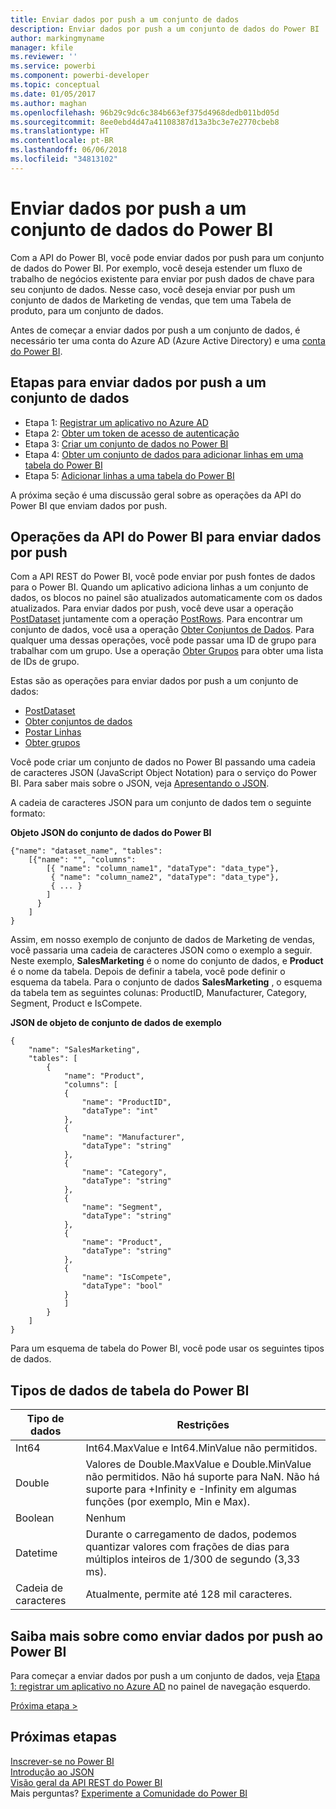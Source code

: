 ```yaml
---
title: Enviar dados por push a um conjunto de dados
description: Enviar dados por push a um conjunto de dados do Power BI
author: markingmyname
manager: kfile
ms.reviewer: ''
ms.service: powerbi
ms.component: powerbi-developer
ms.topic: conceptual
ms.date: 01/05/2017
ms.author: maghan
ms.openlocfilehash: 96b29c9dc6c384b663ef375d4968dedb011bd05d
ms.sourcegitcommit: 8ee0ebd4d47a41108387d13a3bc3e7e2770cbeb8
ms.translationtype: HT
ms.contentlocale: pt-BR
ms.lasthandoff: 06/06/2018
ms.locfileid: "34813102"
---
```

# <a name="push-data-into-a-power-bi-dataset"></a>Enviar dados por push a um conjunto de dados do Power BI
Com a API do Power BI, você pode enviar dados por push para um conjunto de dados do Power BI. Por exemplo, você deseja estender um fluxo de trabalho de negócios existente para enviar por push dados de chave para seu conjunto de dados. Nesse caso, você deseja enviar por push um conjunto de dados de Marketing de vendas, que tem uma Tabela de produto, para um conjunto de dados.

Antes de começar a enviar dados por push a um conjunto de dados, é necessário ter uma conta do Azure AD (Azure Active Directory) e uma [conta do Power BI](create-an-azure-active-directory-tenant.md).

## <a name="steps-to-push-data-into-a-dataset"></a>Etapas para enviar dados por push a um conjunto de dados
* Etapa 1: [Registrar um aplicativo no Azure AD](walkthrough-push-data-register-app-with-azure-ad.md)
* Etapa 2: [Obter um token de acesso de autenticação](walkthrough-push-data-get-token.md)
* Etapa 3: [Criar um conjunto de dados no Power BI](walkthrough-push-data-create-dataset.md)
* Etapa 4: [Obter um conjunto de dados para adicionar linhas em uma tabela do Power BI](walkthrough-push-data-get-datasets.md)
* Etapa 5: [Adicionar linhas a uma tabela do Power BI](walkthrough-push-data-add-rows.md)

A próxima seção é uma discussão geral sobre as operações da API do Power BI que enviam dados por push.

## <a name="power-bi-api-operations-to-push-data"></a>Operações da API do Power BI para enviar dados por push
Com a API REST do Power BI, você pode enviar por push fontes de dados para o Power BI. Quando um aplicativo adiciona linhas a um conjunto de dados, os blocos no painel são atualizados automaticamente com os dados atualizados. Para enviar dados por push, você deve usar a operação [PostDataset](https://docs.microsoft.com/rest/api/power-bi/pushdatasets) juntamente com a operação [PostRows](https://docs.microsoft.com/rest/api/power-bi/pushdatasets/datasets_postrows). Para encontrar um conjunto de dados, você usa a operação [Obter Conjuntos de Dados](https://docs.microsoft.com/rest/api/power-bi/datasets/getdatasets). Para qualquer uma dessas operações, você pode passar uma ID de grupo para trabalhar com um grupo. Use a operação [Obter Grupos](https://docs.microsoft.com/rest/api/power-bi/groups/getgroups) para obter uma lista de IDs de grupo.

Estas são as operações para enviar dados por push a um conjunto de dados:

* [PostDataset](https://docs.microsoft.com/rest/api/power-bi/pushdatasets/datasets_postdataset)
* [Obter conjuntos de dados](https://docs.microsoft.com/rest/api/power-bi/datasets/getdatasets)
* [Postar Linhas](https://docs.microsoft.com/rest/api/power-bi/pushdatasets/datasets_postrows)
* [Obter grupos](https://docs.microsoft.com/rest/api/power-bi/groups/getgroups)

Você pode criar um conjunto de dados no Power BI passando uma cadeia de caracteres JSON (JavaScript Object Notation) para o serviço do Power BI. Para saber mais sobre o JSON, veja [Apresentando o JSON](http://json.org/).

A cadeia de caracteres JSON para um conjunto de dados tem o seguinte formato:

**Objeto JSON do conjunto de dados do Power BI**

    {"name": "dataset_name", "tables":
        [{"name": "", "columns":
            [{ "name": "column_name1", "dataType": "data_type"},
             { "name": "column_name2", "dataType": "data_type"},
             { ... }
            ]
          }
        ]
    }

Assim, em nosso exemplo de conjunto de dados de Marketing de vendas, você passaria uma cadeia de caracteres JSON como o exemplo a seguir. Neste exemplo, **SalesMarketing** é o nome do conjunto de dados, e **Product** é o nome da tabela. Depois de definir a tabela, você pode definir o esquema da tabela. Para o conjunto de dados **SalesMarketing** , o esquema da tabela tem as seguintes colunas: ProductID, Manufacturer, Category, Segment, Product e IsCompete.

**JSON de objeto de conjunto de dados de exemplo**

    {
        "name": "SalesMarketing",
        "tables": [
            {
                "name": "Product",
                "columns": [
                {
                    "name": "ProductID",
                    "dataType": "int"
                },
                {
                    "name": "Manufacturer",
                    "dataType": "string"
                },
                {
                    "name": "Category",
                    "dataType": "string"
                },
                {
                    "name": "Segment",
                    "dataType": "string"
                },
                {
                    "name": "Product",
                    "dataType": "string"
                },
                {
                    "name": "IsCompete",
                    "dataType": "bool"
                }
                ]
            }
        ]
    }

Para um esquema de tabela do Power BI, você pode usar os seguintes tipos de dados.

## <a name="power-bi-table-data-types"></a>Tipos de dados de tabela do Power BI
| **Tipo de dados** | **Restrições** |
| --- | --- |
| Int64 |Int64.MaxValue e Int64.MinValue não permitidos. |
| Double |Valores de Double.MaxValue e Double.MinValue não permitidos. Não há suporte para NaN. Não há suporte para +Infinity e -Infinity em algumas funções (por exemplo, Min e Max). |
| Boolean |Nenhum |
| Datetime |Durante o carregamento de dados, podemos quantizar valores com frações de dias para múltiplos inteiros de 1/300 de segundo (3,33 ms). |
| Cadeia de caracteres |Atualmente, permite até 128 mil caracteres. |

## <a name="learn-more-about-pushing-data-into-power-bi"></a>Saiba mais sobre como enviar dados por push ao Power BI
Para começar a enviar dados por push a um conjunto de dados, veja [Etapa 1: registrar um aplicativo no Azure AD](walkthrough-push-data-register-app-with-azure-ad.md) no painel de navegação esquerdo.

[Próxima etapa >](walkthrough-push-data-register-app-with-azure-ad.md)

## <a name="next-steps"></a>Próximas etapas
[Inscrever-se no Power BI](create-an-azure-active-directory-tenant.md)  
[Introdução ao JSON](http://json.org/)  
[Visão geral da API REST do Power BI](overview-of-power-bi-rest-api.md)  
Mais perguntas? [Experimente a Comunidade do Power BI](http://community.powerbi.com/)

